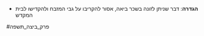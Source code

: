 * **הגדרה**: דבר שניתן לזונה בשכר ביאה, אסור להקריבו על גבי המזבח ולהקדישו לבית המקדש

#פרק_ביצה_תשפה 